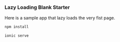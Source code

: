 ### Lazy Loading Blank Starter

Here is a sample app that lazy loads the very fist page.

```bash
npm install

ionic serve

```
